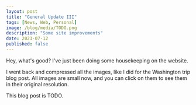 ```yaml
---
layout: post
title: "General Update III"
tags: [News, Web, Personal]
image: /blog/media/TODO.png
description: "Some site improvements"
date: 2023-07-12
published: false
---
```


Hey, what's good? I've just been doing some housekeeping on the website.

I went back and compressed all the images, like I did for the Washington trip blog post. All images are small now, and you can click on them to see them in their original resolution.

This blog post is TODO.
